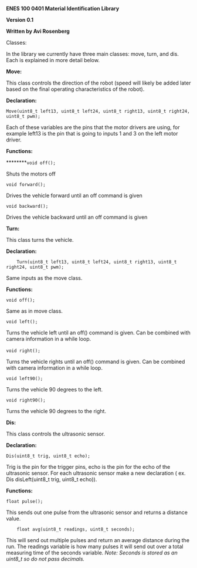 **ENES 100 0401 Material Identification Library** 

**Version 0.1**

**Written by Avi Rosenberg**

Classes: 

In the library we currently have three main classes: move, turn, and dis. Each is explained in more detail below. 

**Move:** 

This class controls the direction of the robot (speed will likely be added later based on the final operating characteristics of the robot). 

**Declaration:** 

    Move(uint8_t left13, uint8_t left24, uint8_t right13, uint8_t right24, uint8_t pwm);

Each of these variables are the pins that the motor drivers are using, for example left13 is the pin that is going to inputs 1 and 3 on the left motor driver. 

**Functions:**

********`void off();`

Shuts the motors off

`void forward(); `

Drives the vehicle forward until an off command is given

`void backward();`

Drives the vehicle backward until an off command is given

**Turn:**

This class turns the vehicle. 

**Declaration:**

    	Turn(uint8_t left13, uint8_t left24, uint8_t right13, uint8_t right24, uint8_t pwm);

Same inputs as the move class. 

**Functions:** 

    void off();

Same as in move class. 

`void left();`

Turns the vehicle left until an off() command is given. Can be combined with camera information in a while loop. 

`void right();` 

Turns the vehicle rights until an off() command is given. Can be combined with camera information in a while loop. 

`void left90(); `

Turns the vehicle 90 degrees to the left. 

    void right90();

Turns the vehicle 90 degrees to the right. 

**Dis:**

This class controls the ultrasonic sensor. 

**Declaration:** 

`Dis(uint8_t trig, uint8_t echo);`

Trig is the pin for the trigger pins, echo is the pin for the echo of the ultrasonic sensor. For each ultrasonic sensor make a new declaration ( ex. Dis disLeft(uint8\_t trig, uint8\_t echo)). 

**Functions:**

`float pulse();`

This sends out one pulse from the ultrasonic sensor and returns a distance value. 

    	float avg(uint8_t readings, uint8_t seconds);

This will send out multiple pulses and return an average distance during the run. The readings variable is how many pulses it will send out over a total measuring time of the seconds variable. _Note: Seconds is stored as an uint8\_t so do not pass decimals._ 

